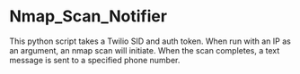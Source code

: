 # Nmap_Scan_Notifier
This python script takes a Twilio SID and auth token. When run with an IP as an argument, an nmap scan will initiate. When the scan completes, a text message is sent to a specified phone number.
